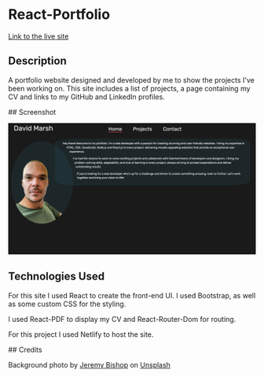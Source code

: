 # React-Portfolio

[Link to the live site](https://thunderous-platypus-04d6fa.netlify.app)

## Description

A portfolio website designed and developed by me to show the projects I've been working on. This site includes a list of projects, a page containing my CV and links to my GitHub and LinkedIn profiles.

## Screenshot

![Portfolio screenshot](public/images/screenshot.png)

## Technologies Used

For this site I used React to create the front-end UI. I used Bootstrap, as well as some custom CSS for the styling.

I used React-PDF to display my CV and React-Router-Dom for routing.

For this project I used Netlify to host the site.

## Credits

Background photo by <a href="https://unsplash.com/@jeremybishop?utm_source=unsplash&utm_medium=referral&utm_content=creditCopyText">Jeremy Bishop</a> on <a href="https://unsplash.com/backgrounds?utm_source=unsplash&utm_medium=referral&utm_content=creditCopyText">Unsplash</a>
  